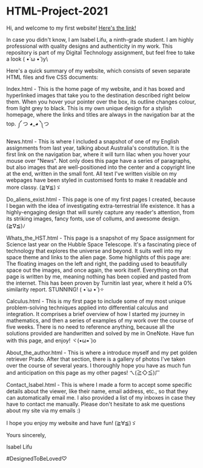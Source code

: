 # HTML-Project-2021
Hi, and welcome to my first website! [Here's the link!](https://isabel-lifu-211207-xprado.github.io/T1-HTML-Assignment/)

In case you didn't know, I am Isabel Lifu, a ninth-grade student. I am highly professional with quality designs and authenticity in my work. This repository is part of my Digital Technology assignment, but feel free to take a look ( •̀ ω •́ )y\


Here's a quick summary of my website, which consists of seven separate HTML files and five CSS documents:

Index.html - This is the home page of my website, and it has boxed and hyperlinked images that take you to the destination described right below them. When you hover your pointer over the box, its outline changes colour, from light grey to black. This is my own unique design for a stylish homepage, where the links and titles are always in the navigation bar at the top. ༼ つ ◕_◕ ༽つ

News.html - This is where I included a snapshot of one of my English assignments from last year, talking about Australia's constitution. It is the first link on the navigation bar, where it will turn lilac when you hover your mouse over "News". Not only does this page have a series of paragraphs, but also images that are well-positioned into the center and a copyright line at the end, written in the small font. All text I've written visible on my webpages have been styled in customised fonts to make it readable and more classy. (≧∀≦)ゞ

Do_aliens_exist.html - This page is one of my first pages I created, because I began with the idea of investigating extra-terrestrial life existence. It has a highly-engaging design that will surely capture any reader's attention, from its striking images, fancy fonts, use of collums, and awesome design. (≧∇≦)ﾉ

Whats_the_HST.html - This page is a snapshot of my Space assignment for Science last year on the Hubble Space Telescope. It's a fascinating piece of technology that explores the universe and beyond. It suits well into my space theme and links to the alien page. Some highlights of this page are: The floating images on the left and right, the padding used to beautifully space out the images, and once again, the work itself. Everything on that page is written by me, meaning nothing has been copied and pasted from the internet. This has been proven by Turnitin last year, where it held a 0% similarity report. STUNNING! ( •̀ ω •́ )✧

Calculus.html - This is my first page to include some of my most unique problem-solving techniques applied into differential calculus and integration. It comprises a brief overview of how I started my journey in mathematics, and then a series of examples of my work over the course of five weeks. There is no need to reference anything, because all the solutions provided are handwritten and solved by me in OneNote. Have fun with this page, and enjoy! ヾ(•ω•`)o

About_the_author.html - This is where a introduce myself and my pet golden retriever Prado. After that section, there is a gallery of photos I've taken over the course of several years. I thoroughly hope you have as much fun and anticipation on this page as my other pages! ㄟ(≧◇≦)ㄏ

Contact_Isabel.html - This is where I made a form to accept some specific details about the viewer, like their name, email address, etc., so that they can automatically email me. I also provided a list of my inboxes in case they have to contact me manually. Please don't hesitate to ask me questions about my site via my emails :)

I hope you enjoy my website and have fun! (≧∀≦)ゞ

Yours sincerely, 

Isabel Lifu

#DesignedToBeLoved♡


